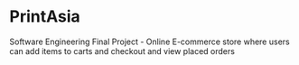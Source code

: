 # PrintAsia
Software Engineering Final Project - Online E-commerce store where users can add items to carts and checkout and view placed orders
